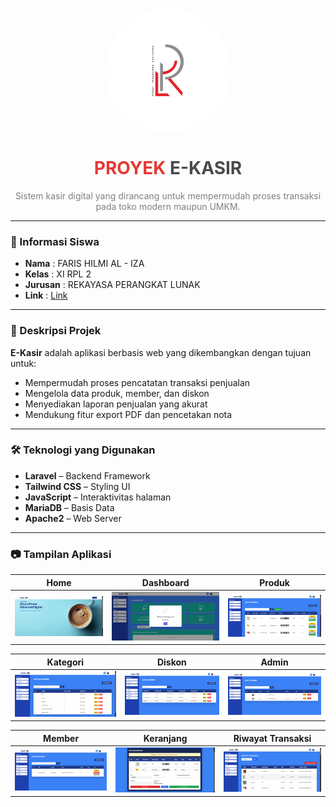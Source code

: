 <p align="center">
  <img src="public/img/RPL.png" alt="Logo RPL" 
       style="width: 200px; height: 200px; border-radius: 50%; object-fit: cover; display: block; margin: 0 auto;" />
</p>

<h1 align="center" style="font-weight: bold;">
  <span style="color:#E53935;">PROYEK</span> <span style="color:#4A4A4A;">E-KASIR</span>
</h1>

<p align="center" style="color:#808080;">
  Sistem kasir digital yang dirancang untuk mempermudah proses transaksi pada toko modern maupun UMKM.
</p>

---

### 📌 Informasi Siswa

-   **Nama** : FARIS HILMI AL - IZA
-   **Kelas** : XI RPL 2
-   **Jurusan** : REKAYASA PERANGKAT LUNAK
-   **Link** : <a href="https://kasir.hilmializa.my.id" target="_self">Link</a>

---

### 🎯 Deskripsi Projek

**E-Kasir** adalah aplikasi berbasis web yang dikembangkan dengan tujuan untuk:

-   Mempermudah proses pencatatan transaksi penjualan
-   Mengelola data produk, member, dan diskon
-   Menyediakan laporan penjualan yang akurat
-   Mendukung fitur export PDF dan pencetakan nota

---

### 🛠️ Teknologi yang Digunakan

-   **Laravel** – Backend Framework
-   **Tailwind CSS** – Styling UI
-   **JavaScript** – Interaktivitas halaman
-   **MariaDB** – Basis Data
-   **Apache2** – Web Server

---

### 📷 Tampilan Aplikasi

| Home                         | Dashboard                              | Produk                           |
| ---------------------------- | -------------------------------------- | -------------------------------- |
| ![Home](public/img/home.png) | ![Dashboard](public/img/dashboard.png) | ![Produk](public/img/produk.png) |

| Kategori                             | Diskon                           | Admin                          |
| ------------------------------------ | -------------------------------- | ------------------------------ |
| ![Kategori](public/img/kategori.png) | ![Diskon](public/img/diskon.png) | ![Admin](public/img/admin.png) |

| Member                           | Keranjang                         | Riwayat Transaksi                                      |
| -------------------------------- | --------------------------------- | ------------------------------------------------------ |
| ![Member](public/img/member.png) | ![Keranjang](public/img/cart.png) | ![Riwayat Transaksi](public/img/riwayat_transaksi.png) |
